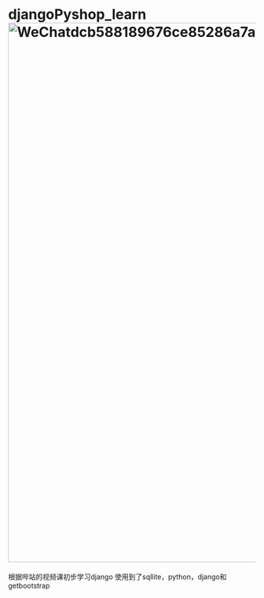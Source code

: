 # djangoPyshop_learn<img width="1097" alt="WeChatdcb588189676ce85286a7ac13739718b" src="https://user-images.githubusercontent.com/63986390/226858359-69a9d4d3-13f2-4771-b821-a07585b82491.png">
根据哔站的视频课初步学习django
使用到了sqllite，python，django和getbootstrap
